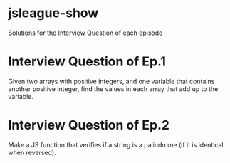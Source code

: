 # jsleague-show
Solutions for the Interview Question of each episode

# Interview Question of Ep.1
Given two arrays with positive integers, and one variable that contains another positive integer, find the values in each array that add up to the variable.

# Interview Question of Ep.2
Make a JS function that verifies if a string is a palindrome (if it is identical when reversed).
